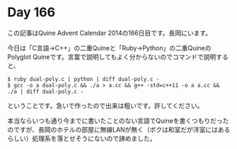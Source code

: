 # Day 166

この記事はQuine Advent Calendar 2014の166日目です。長岡にいます。

今日は「C言語→C++」の二重Quineと「Ruby→Python」の二重QuineのPolyglot Quineです。言葉で説明してもよく分からないのでコマンドで説明すると、

```console
$ ruby dual-poly.c | python | diff dual-poly.c -
$ gcc -o a dual-poly.c && ./a > a.cc && g++ -std=c++11 -o a a.cc && ./a | diff dual-poly.c -
```

ということです。急いで作ったので出来は粗いです。許してください。

本当ならいつも通り今までに書いたことのない言語でQuineを書くつもりだったのですが、長岡のホテルの部屋に無線LANが無く（ボクは和室だが洋室にはあるらしい）処理系を落とせそうにないので諦めました。
